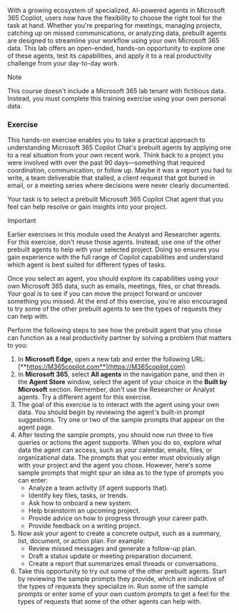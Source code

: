 With a growing ecosystem of specialized, AI-powered agents in Microsoft 365 Copilot, users now have the flexibility to choose the right tool for the task at hand. Whether you're preparing for meetings, managing projects, catching up on missed communications, or analyzing data, prebuilt agents are designed to streamline your workflow using your own Microsoft 365 data. This lab offers an open-ended, hands-on opportunity to explore one of these agents, test its capabilities, and apply it to a real productivity challenge from your day-to-day work.

> [!NOTE]
> This course doesn't include a Microsoft 365 lab tenant with fictitious data. Instead, you must complete this training exercise using your own personal data. 

### Exercise

This hands-on exercise enables you to take a practical approach to understanding Microsoft 365 Copilot Chat's prebuilt agents by applying one to a real situation from your own recent work. Think back to a project you were involved with over the past 90 days—something that required coordination, communication, or follow up. Maybe it was a report you had to write, a team deliverable that stalled, a client request that got buried in email, or a meeting series where decisions were never clearly documented.

Your task is to select a prebuilt Microsoft 365 Copilot Chat agent that you feel can help resolve or gain insights into your project. 

> [!IMPORTANT]
> Earlier exercises in this module used the Analyst and Researcher agents. For this exercise, don't reuse those agents. Instead, use one of the other prebuilt agents to help with your selected project. Doing so ensures you gain experience with the full range of Copilot capabilities and understand which agent is best suited for different types of tasks.

Once you select an agent, you should explore its capabilities using your own Microsoft 365 data, such as emails, meetings, files, or chat threads. Your goal is to see if you can move the project forward or uncover something you missed. At the end of this exercise, you're also encouraged to try some of the other prebuilt agents to see the types of requests they can help with.

Perform the following steps to see how the prebuilt agent that you chose can function as a real productivity partner by solving a problem that matters to you:

1. In **Microsoft Edge**, open a new tab and enter the following URL: [**https://M365copilot.com**](https://M365copilot.com)
1. In **Microsoft 365**, select **All agents** in the navigation pane, and then in the **Agent Store** window, select the agent of your choice in the **Built by Microsoft** section. Remember, don't use the Researcher or Analyst agents. Try a different agent for this exercise. 
1. The goal of this exercise is to interact with the agent using your own data. You should begin by reviewing the agent's built-in prompt suggestions. Try one or two of the sample prompts that appear on the agent page. 
1. After testing the sample prompts, you should now run three to five queries or actions the agent supports. When you do so, explore what data the agent can access, such as your calendar, emails, files, or organizational data. The prompts that you enter must obviously align with your project and the agent you chose. However, here's some sample prompts that might spur an idea as to the type of prompts you can enter:
   - Analyze a team activity (if agent supports that).
   - Identify key files, tasks, or trends.
   - Ask how to onboard a new system.
   - Help brainstorm an upcoming project.
   - Provide advice on how to progress through your career path.
   - Provide feedback on a writing project.
1. Now ask your agent to create a concrete output, such as a summary, list, document, or action plan. For example:
   - Review missed messages and generate a follow-up plan.
   - Draft a status update or meeting preparation document.
   - Create a report that summarizes email threads or conversations.
1. Take this opportunity to try out some of the other prebuilt agents. Start by reviewing the sample prompts they provide, which are indicative of the types of requests they specialize in. Run some of the sample prompts or enter some of your own custom prompts to get a feel for the types of requests that some of the other agents can help with. 
